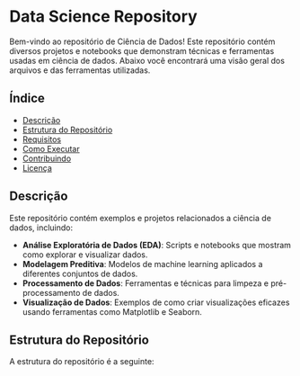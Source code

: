 # Data Science Repository

Bem-vindo ao repositório de Ciência de Dados! Este repositório contém diversos projetos e notebooks que demonstram técnicas e ferramentas usadas em ciência de dados. Abaixo você encontrará uma visão geral dos arquivos e das ferramentas utilizadas.

## Índice

- [Descrição](#descrição)
- [Estrutura do Repositório](#estrutura-do-repositório)
- [Requisitos](#requisitos)
- [Como Executar](#como-executar)
- [Contribuindo](#contribuindo)
- [Licença](#licença)

## Descrição

Este repositório contém exemplos e projetos relacionados a ciência de dados, incluindo:

- **Análise Exploratória de Dados (EDA)**: Scripts e notebooks que mostram como explorar e visualizar dados.
- **Modelagem Preditiva**: Modelos de machine learning aplicados a diferentes conjuntos de dados.
- **Processamento de Dados**: Ferramentas e técnicas para limpeza e pré-processamento de dados.
- **Visualização de Dados**: Exemplos de como criar visualizações eficazes usando ferramentas como Matplotlib e Seaborn.

## Estrutura do Repositório

A estrutura do repositório é a seguinte:


